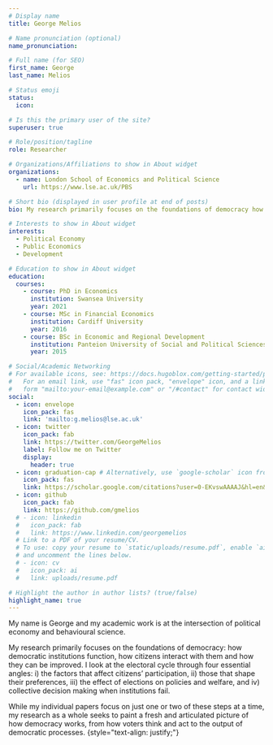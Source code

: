 ```yaml
---
# Display name
title: George Melios

# Name pronunciation (optional)
name_pronunciation:

# Full name (for SEO)
first_name: George 
last_name: Melios

# Status emoji
status:
  icon: 

# Is this the primary user of the site?
superuser: true

# Role/position/tagline
role: Researcher

# Organizations/Affiliations to show in About widget
organizations:
  - name: London School of Economics and Political Science
    url: https://www.lse.ac.uk/PBS

# Short bio (displayed in user profile at end of posts)
bio: My research primarily focuses on the foundations of democracy how democratic institutions function, how citizens interact with them and how they can be improved.

# Interests to show in About widget
interests:
  - Political Economy
  - Public Economics
  - Development

# Education to show in About widget
education:
  courses:
    - course: PhD in Economics
      institution: Swansea University
      year: 2021
    - course: MSc in Financial Economics
      institution: Cardiff University
      year: 2016
    - course: BSc in Economic and Regional Development
      institution: Panteion University of Social and Political Sciences
      year: 2015

# Social/Academic Networking
# For available icons, see: https://docs.hugoblox.com/getting-started/page-builder/#icons
#   For an email link, use "fas" icon pack, "envelope" icon, and a link in the
#   form "mailto:your-email@example.com" or "/#contact" for contact widget.
social:
  - icon: envelope
    icon_pack: fas
    link: 'mailto:g.melios@lse.ac.uk'
  - icon: twitter
    icon_pack: fab
    link: https://twitter.com/GeorgeMelios
    label: Follow me on Twitter
    display:
      header: true
  - icon: graduation-cap # Alternatively, use `google-scholar` icon from `ai` icon pack
    icon_pack: fas
    link: https://scholar.google.com/citations?user=0-EKvswAAAAJ&hl=en&authuser=1
  - icon: github
    icon_pack: fab
    link: https://github.com/gmelios
  # - icon: linkedin
  #   icon_pack: fab
  #   link: https://www.linkedin.com/georgemelios
  # Link to a PDF of your resume/CV.
  # To use: copy your resume to `static/uploads/resume.pdf`, enable `ai` icons in `params.yaml`,
  # and uncomment the lines below.
  # - icon: cv
  #   icon_pack: ai
  #   link: uploads/resume.pdf

# Highlight the author in author lists? (true/false)
highlight_name: true
---
```

My name is George and my academic work is at the intersection of political economy and behavioural science.


My research primarily focuses on the foundations of democracy: how democratic institutions function, how citizens interact with them and how they can be improved. I look at the electoral cycle through four essential angles: i) the factors that affect citizens’ participation, ii) those that shape their preferences, iii) the effect of elections on policies and welfare, and iv) collective decision making when institutions fail.


While my individual papers focus on just one or two of these steps at a time, my research as a whole seeks to paint a fresh and articulated picture of how democracy works, from how voters think and act to the output of democratic processes.
{style="text-align: justify;"}

